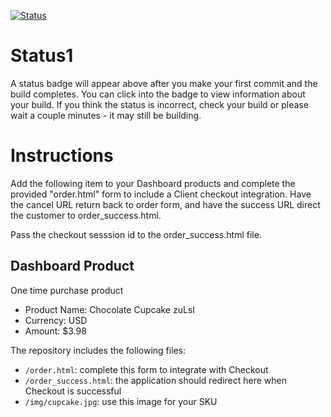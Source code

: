 [![Status](https://img.shields.io/badge/status-BUILDING%20COMMIT:%203b3b7d80af4572c2e48dbeb8a9fef20157e1b9c8-yellow.svg)](https://github.com/crowdbotics-challenges/bakery_scaffold_MPVV4QtnPibxspV0/commit/3b3b7d80af4572c2e48dbeb8a9fef20157e1b9c8)


# Status1

A status badge will appear above after you make your first commit and the build completes. You can click into the badge to view information about your build. If you think the status is incorrect, check your build or please wait a couple minutes - it may still be building.

# Instructions

Add the following item to your Dashboard products and complete the provided "order.html" form to include a Client checkout integration. Have the cancel URL return back to order form, and have the success URL direct the customer to order_success.html.

Pass the checkout sesssion id to the order_success.html file.

## Dashboard Product
One time purchase product
* Product Name: Chocolate Cupcake zuLsI
* Currency: USD
* Amount: $3.98

The repository includes the following files:
* `/order.html`: complete this form to integrate with Checkout
* `/order_success.html`: the application should redirect here when Checkout is successful
* `/img/cupcake.jpg`: use this image for your SKU
